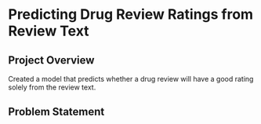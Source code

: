 # Predicting Drug Review Ratings from Review Text

## Project Overview
Created a model that predicts whether a drug review will have a good rating solely from the review text.

## Problem Statement

